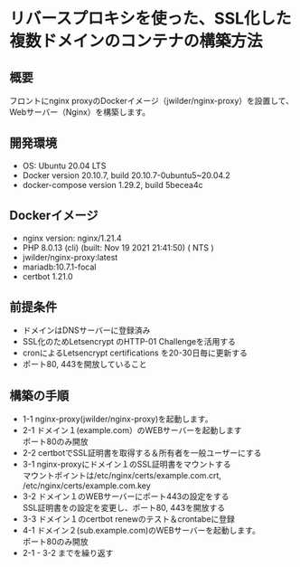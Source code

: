 # リバースプロキシを使った、SSL化した複数ドメインのコンテナの構築方法

## 概要
フロントにnginx proxyのDockerイメージ（jwilder/nginx-proxy）を設置して、Webサーバー（Nginx）を構築します。

## 開発環境
- OS: Ubuntu 20.04 LTS
- Docker version 20.10.7, build 20.10.7-0ubuntu5~20.04.2
- docker-compose version 1.29.2, build 5becea4c

## Dockerイメージ
- nginx version: nginx/1.21.4
- PHP 8.0.13 (cli) (built: Nov 19 2021 21:41:50) ( NTS )
- jwilder/nginx-proxy:latest
- mariadb:10.7.1-focal
- certbot 1.21.0

## 前提条件
- ドメインはDNSサーバーに登録済み
- SSL化のためLetsencrypt のHTTP-01 Challengeを活用する
- cronによるLetsencrypt certifications を20-30日毎に更新する
- ポート80, 443を開放していること

## 構築の手順
- 1-1 nginx-proxy(jwilder/nginx-proxy)を起動します。
- 2-1 ドメイン１(example.com）のWEBサーバーを起動します\
 ポート80のみ開放
- 2-2 certbotでSSL証明書を取得する＆所有者を一般ユーザーにする
- 3-1 nginx-proxyにドメイン１のSSL証明書をマウントする\
 マウントポイントは/etc/nginx/certs/example.com.crt, /etc/nginx/certs/example.com.key
- 3-2 ドメイン１のWEBサーバーにポート443の設定をする\
 SSL証明書をの設定を変更し、ポート80, 443を開放する
- 3-3 ドメイン１のcertbot renewのテスト＆crontabeに登録
- 4-1 ドメイン２(sub.example.com)のWEBサーバーを起動します。\
 ポート80のみ開放
- 2-1 - 3-2 までを繰り返す
